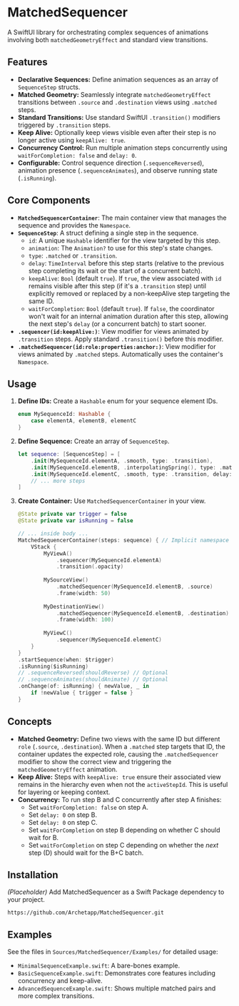 # MatchedSequencer

A SwiftUI library for orchestrating complex sequences of animations involving both `matchedGeometryEffect` and standard view transitions.

## Features

*   **Declarative Sequences:** Define animation sequences as an array of `SequenceStep` structs.
*   **Matched Geometry:** Seamlessly integrate `matchedGeometryEffect` transitions between `.source` and `.destination` views using `.matched` steps.
*   **Standard Transitions:** Use standard SwiftUI `.transition()` modifiers triggered by `.transition` steps.
*   **Keep Alive:** Optionally keep views visible even after their step is no longer active using `keepAlive: true`.
*   **Concurrency Control:** Run multiple animation steps concurrently using `waitForCompletion: false` and `delay: 0`.
*   **Configurable:** Control sequence direction (`.sequenceReversed`), animation presence (`.sequenceAnimates`), and observe running state (`.isRunning`).

## Core Components

*   **`MatchedSequencerContainer`**: The main container view that manages the sequence and provides the `Namespace`.
*   **`SequenceStep`**: A struct defining a single step in the sequence.
    *   `id`: A unique `Hashable` identifier for the view targeted by this step.
    *   `animation`: The `Animation?` to use for this step's state changes.
    *   `type`: `.matched` or `.transition`.
    *   `delay`: `TimeInterval` before this step starts (relative to the previous step completing its wait or the start of a concurrent batch).
    *   `keepAlive`: `Bool` (default `true`). If `true`, the view associated with `id` remains visible after this step (if it's a `.transition` step) until explicitly removed or replaced by a non-keepAlive step targeting the same ID.
    *   `waitForCompletion`: `Bool` (default `true`). If `false`, the coordinator won't wait for an internal animation duration after this step, allowing the next step's `delay` (or a concurrent batch) to start sooner.
*   **`.sequencer(id:keepAlive:)`**: View modifier for views animated by `.transition` steps. Apply standard `.transition()` before this modifier.
*   **`.matchedSequencer(id:role:properties:anchor:)`**: View modifier for views animated by `.matched` steps. Automatically uses the container's `Namespace`.

## Usage

1.  **Define IDs:** Create a `Hashable` enum for your sequence element IDs.
    ```swift
    enum MySequenceId: Hashable {
        case elementA, elementB, elementC
    }
    ```
2.  **Define Sequence:** Create an array of `SequenceStep`.
    ```swift
    let sequence: [SequenceStep] = [
        .init(MySequenceId.elementA, .smooth, type: .transition),
        .init(MySequenceId.elementB, .interpolatingSpring(), type: .matched, delay: 0.2),
        .init(MySequenceId.elementC, .smooth, type: .transition, delay: 0.5, keepAlive: true)
        // ... more steps
    ]
    ```
3.  **Create Container:** Use `MatchedSequencerContainer` in your view.
    ```swift
    @State private var trigger = false
    @State private var isRunning = false

    // ... inside body ...
    MatchedSequencerContainer(steps: sequence) { // Implicit namespace
        VStack {
            MyViewA()
                .sequencer(MySequenceId.elementA)
                .transition(.opacity)
                
            MySourceView()
                .matchedSequencer(MySequenceId.elementB, .source)
                .frame(width: 50)
                
            MyDestinationView()
                .matchedSequencer(MySequenceId.elementB, .destination)
                .frame(width: 100)
                
            MyViewC()
                .sequencer(MySequenceId.elementC)
        }
    }
    .startSequence(when: $trigger)
    .isRunning($isRunning)
    // .sequenceReversed(shouldReverse) // Optional
    // .sequenceAnimates(shouldAnimate) // Optional
    .onChange(of: isRunning) { newValue, _ in 
        if !newValue { trigger = false } 
    }
    ```

## Concepts

*   **Matched Geometry:** Define two views with the same ID but different `role` (`.source`, `.destination`). When a `.matched` step targets that ID, the container updates the expected role, causing the `.matchedSequencer` modifier to show the correct view and triggering the `matchedGeometryEffect` animation.
*   **Keep Alive:** Steps with `keepAlive: true` ensure their associated view remains in the hierarchy even when not the `activeStepId`. This is useful for layering or keeping context.
*   **Concurrency:** To run step B and C concurrently after step A finishes:
    *   Set `waitForCompletion: false` on step A.
    *   Set `delay: 0` on step B.
    *   Set `delay: 0` on step C.
    *   Set `waitForCompletion` on step B depending on whether C should wait for B.
    *   Set `waitForCompletion` on step C depending on whether the *next* step (D) should wait for the B+C batch.

## Installation

*(Placeholder)* Add MatchedSequencer as a Swift Package dependency to your project.

```
https://github.com/Archetapp/MatchedSequencer.git
```

## Examples

See the files in `Sources/MatchedSequencer/Examples/` for detailed usage:

*   `MinimalSequenceExample.swift`: A bare-bones example.
*   `BasicSequenceExample.swift`: Demonstrates core features including concurrency and keep-alive.
*   `AdvancedSequenceExample.swift`: Shows multiple matched pairs and more complex transitions. 
